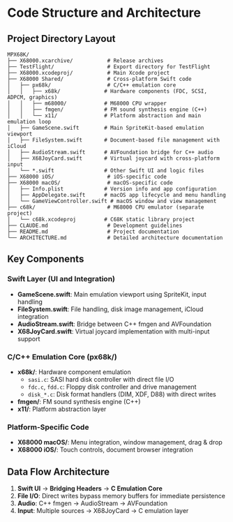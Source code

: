 # Code Structure and Architecture

## Project Directory Layout
```
MPX68K/
├── X68000.xcarchive/           # Release archives
├── TestFlight/                 # Export directory for TestFlight
├── X68000.xcodeproj/           # Main Xcode project
├── X68000 Shared/              # Cross-platform Swift code
│   ├── px68k/                  # C/C++ emulation core
│   │   ├── x68k/              # Hardware components (FDC, SCSI, ADPCM, graphics)
│   │   ├── m68000/            # M68000 CPU wrapper
│   │   ├── fmgen/             # FM sound synthesis engine (C++)
│   │   └── x11/               # Platform abstraction and main emulation loop
│   ├── GameScene.swift        # Main SpriteKit-based emulation viewport
│   ├── FileSystem.swift       # Document-based file management with iCloud
│   ├── AudioStream.swift      # AVFoundation bridge for C++ audio
│   ├── X68JoyCard.swift       # Virtual joycard with cross-platform input
│   └── *.swift                # Other Swift UI and logic files
├── X68000 iOS/                 # iOS-specific code
├── X68000 macOS/               # macOS-specific code
│   ├── Info.plist             # Version info and app configuration
│   ├── AppDelegate.swift      # macOS app lifecycle and menu handling
│   └── GameViewController.swift # macOS window and view management
├── c68k/                       # M68000 CPU emulator (separate project)
│   └── c68k.xcodeproj         # C68K static library project
├── CLAUDE.md                   # Development guidelines
├── README.md                   # Project documentation
└── ARCHITECTURE.md             # Detailed architecture documentation
```

## Key Components

### Swift Layer (UI and Integration)
- **GameScene.swift**: Main emulation viewport using SpriteKit, input handling
- **FileSystem.swift**: File handling, disk image management, iCloud integration
- **AudioStream.swift**: Bridge between C++ fmgen and AVFoundation
- **X68JoyCard.swift**: Virtual joycard implementation with multi-input support

### C/C++ Emulation Core (px68k/)
- **x68k/**: Hardware component emulation
  - `sasi.c`: SASI hard disk controller with direct file I/O
  - `fdc.c`, `fdd.c`: Floppy disk controller and drive management
  - `disk_*.c`: Disk format handlers (DIM, XDF, D88) with direct writes
- **fmgen/**: FM sound synthesis engine (C++)
- **x11/**: Platform abstraction layer

### Platform-Specific Code
- **X68000 macOS/**: Menu integration, window management, drag & drop
- **X68000 iOS/**: Touch controls, document browser integration

## Data Flow Architecture
1. **Swift UI** → **Bridging Headers** → **C Emulation Core**
2. **File I/O**: Direct writes bypass memory buffers for immediate persistence
3. **Audio**: C++ fmgen → AudioStream → AVFoundation
4. **Input**: Multiple sources → X68JoyCard → C emulation layer